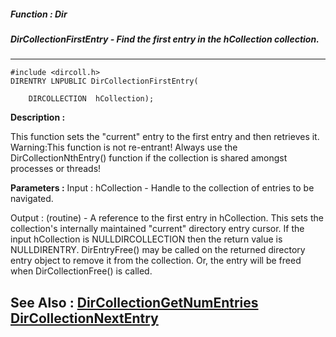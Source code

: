##### Function : Dir
##### DirCollectionFirstEntry - Find the first entry in the hCollection collection. 
---
```
#include <dircoll.h>
DIRENTRY LNPUBLIC DirCollectionFirstEntry(

	DIRCOLLECTION  hCollection);
```
**Description :**

This function sets the "current" entry to the first entry and then retrieves it.
  Warning:This function is not re-entrant! Always use the 
DirCollectionNthEntry() function if the collection is shared amongst processes 
or threads!

**Parameters :**
Input :
hCollection  -  Handle to the collection of entries to be navigated.

Output :
(routine)  -  A reference to the first entry in hCollection. This sets the collection's internally maintained "current" directory entry cursor. If the input hCollection is NULLDIRCOLLECTION then the return value is NULLDIRENTRY. 
DirEntryFree() may be called on the returned directory entry object to remove it from the collection. Or, the entry will be freed when DirCollectionFree() is called. 



**See Also :**
[DirCollectionGetNumEntries](/reference/Func/DirCollectionGetNumEntries)
[DirCollectionNextEntry](/reference/Func/DirCollectionNextEntry)
---

